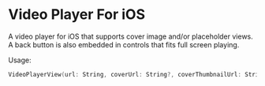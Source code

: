 # Video Player For iOS

A video player for iOS that supports cover image and/or placeholder views. A back button is also embedded in controls that fits full screen playing.

Usage:
```swift
VideoPlayerView(url: String, coverUrl: String?, coverThumbnailUrl: String?, showBackButton: Bool, backButtonAction: @escaping (() -> Void), disabled: Binding<Bool>, loadingView: (() -> any View), placeholderView: (() -> any View)?, failedView: (() -> any View)?, disabledView: (() -> any View)?)  
```